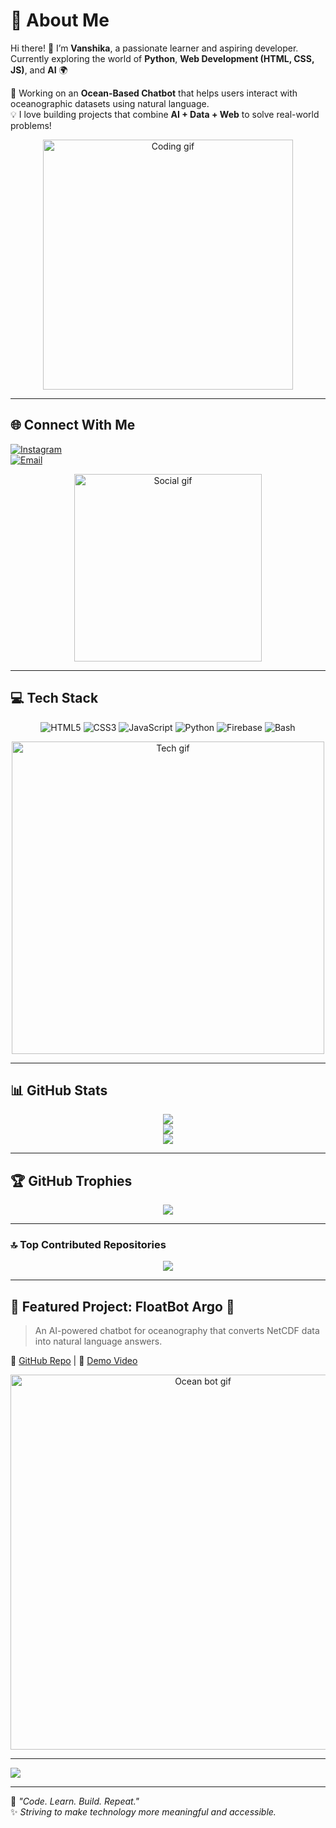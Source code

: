# 💫 About Me  
Hi there! 👋 I’m **Vanshika**, a passionate learner and aspiring developer.  
Currently exploring the world of **Python**, **Web Development (HTML, CSS, JS)**, and **AI** 🌍  

🚀 Working on an **Ocean-Based Chatbot** that helps users interact with oceanographic datasets using natural language.  
💡 I love building projects that combine **AI + Data + Web** to solve real-world problems!  

<div align="center">
  <img src="https://media.giphy.com/media/v1.Y2lkPTc5MGI3NjExaXFudmV2eXEyZXI2N2Q2eDd4NmQxZXRmNnN1ZWZzc3AwdzNnNnNqOSZlcD12MV9pbnRlcm5hbF9naWZfYnlfaWQmY3Q9Zw/nbr4zV8I1Fk5y/giphy.gif" width="400" alt="Coding gif">
</div>

---

## 🌐 Connect With Me  
[![Instagram](https://img.shields.io/badge/Instagram-%23E4405F.svg?logo=Instagram&logoColor=white)](https://instagram.com/_vanshika_mittal_02)  
[![Email](https://img.shields.io/badge/Email-D14836?logo=gmail&logoColor=white)](mailto:vanshikamittal20072007@gmail.com)

<div align="center">
  <img src="https://media.giphy.com/media/v1.Y2lkPTc5MGI3NjExaG5xNWY1Z3M5a2d5eG51Mzh3cGZzM2R5aTQ5cDJ1anZ1NWV4OWVmcyZlcD12MV9pbnRlcm5hbF9naWZfYnlfaWQmY3Q9Zw/f3iwJFOVOwuy7K6FFw/giphy.gif" width="300" alt="Social gif">
</div>

---

## 💻 Tech Stack  
<div align="center">

![HTML5](https://img.shields.io/badge/html5-%23E34F26.svg?style=for-the-badge&logo=html5&logoColor=white)
![CSS3](https://img.shields.io/badge/css3-%231572B6.svg?style=for-the-badge&logo=css3&logoColor=white)
![JavaScript](https://img.shields.io/badge/javascript-%23323330.svg?style=for-the-badge&logo=javascript&logoColor=%23F7DF1E)
![Python](https://img.shields.io/badge/python-3670A0?style=for-the-badge&logo=python&logoColor=ffdd54)
![Firebase](https://img.shields.io/badge/firebase-%23039BE5.svg?style=for-the-badge&logo=firebase)
![Bash](https://img.shields.io/badge/bash-%23121011.svg?style=for-the-badge&logo=gnu-bash&logoColor=white)

</div>

<div align="center">
  <img src="https://media.giphy.com/media/v1.Y2lkPTc5MGI3NjExMXo3bzhzZjZxdWZtOHdtbDFpMjV2c2lnOXZscXdlaWxydG5wbmd0dyZlcD12MV9pbnRlcm5hbF9naWZfYnlfaWQmY3Q9Zw/Y4ak9Ki2GZCbJxAnJD/giphy.gif" width="500" alt="Tech gif">
</div>

---

## 📊 GitHub Stats  
<div align="center">

![](https://github-readme-stats.vercel.app/api?username=vanshika022007&theme=dark&hide_border=true&include_all_commits=true&count_private=true)  
![](https://nirzak-streak-stats.vercel.app/?user=vanshika022007&theme=dark&hide_border=true)  
![](https://github-readme-stats.vercel.app/api/top-langs/?username=vanshika022007&theme=dark&hide_border=true&layout=compact)

</div>

---

## 🏆 GitHub Trophies  
<div align="center">
  
![](https://github-profile-trophy.vercel.app/?username=vanshika022007&theme=blue-green&no-frame=false&no-bg=false&margin-w=4)

</div>

---

### 🔝 Top Contributed Repositories  
<div align="center">

![](https://github-contributor-stats.vercel.app/api?username=vanshika022007&limit=5&theme=dark&combine_all_yearly_contributions=true)

</div>

---

## 🚀 Featured Project: FloatBot Argo 🌊  
> An AI-powered chatbot for oceanography that converts NetCDF data into natural language answers.

🔗 [GitHub Repo](#) | 🎥 [Demo Video](#)

<div align="center">
  <img src="https://media.giphy.com/media/v1.Y2lkPTc5MGI3NjExaGZ2aWNsa2p2b2d4ZGV3bXNoaW80b3F1Z3VvOW5uY21sN3pxOTZ2NyZlcD12MV9pbnRlcm5hbF9naWZfYnlfaWQmY3Q9Zw/UoLt6Tm8wlSnWGfSFs/giphy.gif" width="600" alt="Ocean bot gif">
</div>

---

[![](https://visitcount.itsvg.in/api?id=vanshika022007&icon=1&color=0)](https://visitcount.itsvg.in)

---

💬 *"Code. Learn. Build. Repeat."*  
✨ *Striving to make technology more meaningful and accessible.*  
